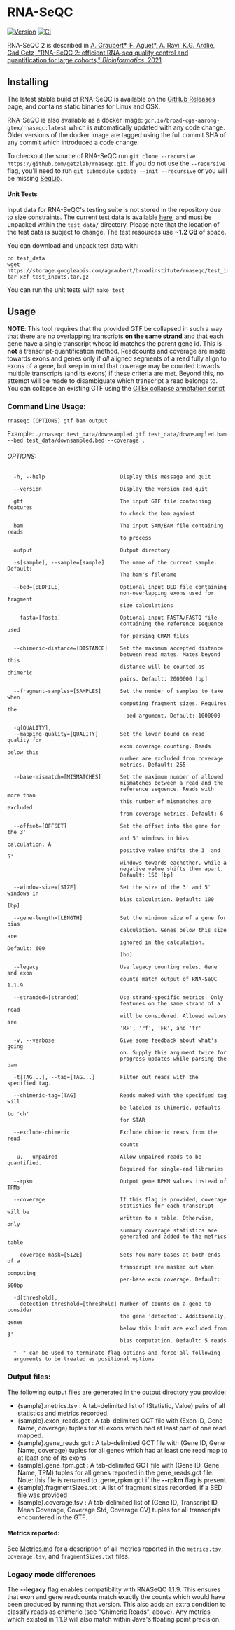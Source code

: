 # RNA-SeQC

[![Version](https://img.shields.io/github/release/getzlab/rnaseqc.svg?label=Version)](https://github.com/getzlab/rnaseqc/releases)
[![CI](https://github.com/getzlab/rnaseqc/workflows/CI/badge.svg)](https://github.com/getzlab/rnaseqc/actions)

RNA-SeQC 2 is described in [A. Graubert*, F. Aguet*, A. Ravi, K.G. Ardlie, Gad Getz, "RNA-SeQC 2: efficient RNA-seq quality control and quantification for large cohorts," *Bioinformatics*, 2021](https://doi.org/10.1093/bioinformatics/btab135).

## Installing

The latest stable build of RNA-SeQC is available on the [GitHub Releases](https://github.com/getzlab/rnaseqc/releases) page, and contains static binaries for Linux and OSX.

RNA-SeQC is also available as a docker image: `gcr.io/broad-cga-aarong-gtex/rnaseqc:latest` which is automatically updated with any code change.
Older versions of the docker image are tagged using the full commit SHA of any commit which introduced a code change.

To checkout the source of RNA-SeQC run `git clone --recursive https://github.com/getzlab/rnaseqc.git`.
If you do not use the `--recursive` flag, you'll need to run `git submodule update --init --recursive` or you will be missing [SeqLib](https://github.com/walaj/SeqLib).

#### Unit Tests

Input data for RNA-SeQC's testing suite is not stored in the repository due to
size constraints. The current test data is available [here](https://storage.googleapis.com/agraubert/broadinstitute/rnaseqc/test_inputs.tar.gz), and must be unpacked within the `test_data/` directory.
Please note that the location of the test data is subject to change.
The test resources use **~1.2 GB** of space.

You can download and unpack test data with:

```
cd test_data
wget https://storage.googleapis.com/agraubert/broadinstitute/rnaseqc/test_inputs.tar.gz
tar xzf test_inputs.tar.gz
```

You can run the unit tests with `make test`

## Usage

**NOTE**: This tool requires that the provided GTF be collapsed in such a way that there are no overlapping transcripts **on the same strand** and that each gene have a single transcript whose id matches the parent gene id. This is **not** a transcript-quantification method. Readcounts and coverage are made towards exons and genes only if *all* aligned segments of a read fully align to exons of a gene, but keep in mind that coverage may be counted towards multiple transcripts (and its exons) if these criteria are met. Beyond this, no attempt will be made to disambiguate which transcript a read belongs to.
You can collapse an existing GTF using the [GTEx collapse annotation script](https://github.com/broadinstitute/gtex-pipeline/tree/master/gene_model)

### Command Line Usage:

`rnaseqc [OPTIONS] gtf bam output`

Example: `./rnaseqc test_data/downsampled.gtf test_data/downsampled.bam --bed test_data/downsampled.bed --coverage .`

###### OPTIONS:
      -h, --help                        Display this message and quit

      --version                         Display the version and quit

      gtf                               The input GTF file containing features
                                        to check the bam against

      bam                               The input SAM/BAM file containing reads
                                        to process

      output                            Output directory

      -s[sample], --sample=[sample]     The name of the current sample. Default:
                                        The bam's filename

      --bed=[BEDFILE]                   Optional input BED file containing
                                        non-overlapping exons used for fragment
                                        size calculations

      --fasta=[fasta]                   Optional input FASTA/FASTQ file
                                        containing the reference sequence used
                                        for parsing CRAM files

      --chimeric-distance=[DISTANCE]    Set the maximum accepted distance
                                        between read mates. Mates beyond this
                                        distance will be counted as chimeric
                                        pairs. Default: 2000000 [bp]

      --fragment-samples=[SAMPLES]      Set the number of samples to take when
                                        computing fragment sizes. Requires the
                                        --bed argument. Default: 1000000

      -q[QUALITY],
      --mapping-quality=[QUALITY]       Set the lower bound on read quality for
                                        exon coverage counting. Reads below this
                                        number are excluded from coverage
                                        metrics. Default: 255

      --base-mismatch=[MISMATCHES]      Set the maximum number of allowed
                                        mismatches between a read and the
                                        reference sequence. Reads with more than
                                        this number of mismatches are excluded
                                        from coverage metrics. Default: 6

      --offset=[OFFSET]                 Set the offset into the gene for the 3'
                                        and 5' windows in bias calculation. A
                                        positive value shifts the 3' and 5'
                                        windows towards eachother, while a
                                        negative value shifts them apart.
                                        Default: 150 [bp]

      --window-size=[SIZE]              Set the size of the 3' and 5' windows in
                                        bias calculation. Default: 100 [bp]

      --gene-length=[LENGTH]            Set the minimum size of a gene for bias
                                        calculation. Genes below this size are
                                        ignored in the calculation. Default: 600
                                        [bp]

      --legacy                          Use legacy counting rules. Gene and exon
                                        counts match output of RNA-SeQC 1.1.9

      --stranded=[stranded]             Use strand-specific metrics. Only
                                        features on the same strand of a read
                                        will be considered. Allowed values are
                                        'RF', 'rf', 'FR', and 'fr'

      -v, --verbose                     Give some feedback about what's going
                                        on. Supply this argument twice for
                                        progress updates while parsing the bam

      -t[TAG...], --tag=[TAG...]        Filter out reads with the specified tag.

      --chimeric-tag=[TAG]              Reads maked with the specified tag will
                                        be labeled as Chimeric. Defaults to 'ch'
                                        for STAR

      --exclude-chimeric                Exclude chimeric reads from the read
                                        counts

      -u, --unpaired                    Allow unpaired reads to be quantified.
                                        Required for single-end libraries

      --rpkm                            Output gene RPKM values instead of TPMs

      --coverage                        If this flag is provided, coverage
                                        statistics for each transcript will be
                                        written to a table. Otherwise, only
                                        summary coverage statistics are
                                        generated and added to the metrics table

      --coverage-mask=[SIZE]            Sets how many bases at both ends of a
                                        transcript are masked out when computing
                                        per-base exon coverage. Default: 500bp

      -d[threshold],
      --detection-threshold=[threshold] Number of counts on a gene to consider
                                        the gene 'detected'. Additionally, genes
                                        below this limit are excluded from 3'
                                        bias computation. Default: 5 reads

      "--" can be used to terminate flag options and force all following
      arguments to be treated as positional options

### Output files:
The following output files are generated in the output directory you provide:
* {sample}.metrics.tsv : A tab-delimited list of (Statistic, Value) pairs of all statistics and metrics recorded.
* {sample}.exon_reads.gct : A tab-delimited GCT file with (Exon ID, Gene Name, coverage) tuples for all exons which had at least part of one read mapped.
* {sample}.gene_reads.gct : A tab-delimited GCT file with (Gene ID, Gene Name, coverage) tuples for all genes which had at least one read map to at least one of its exons
* {sample}.gene_tpm.gct : A tab-delimited GCT file with (Gene ID, Gene Name, TPM) tuples for all genes reported in the gene_reads.gct file. Note: this file is renamed to .gene_rpkm.gct if the **--rpkm** flag is present.
* {sample}.fragmentSizes.txt : A list of fragment sizes recorded, if a BED file was provided
* {sample}.coverage.tsv : A tab-delimited list of (Gene ID, Transcript ID, Mean Coverage, Coverage Std, Coverage CV) tuples for all transcripts encountered in the GTF.

#### Metrics reported:

See [Metrics.md](Metrics.md) for a description of all metrics reported in the `metrics.tsv`, `coverage.tsv`, and `fragmentSizes.txt` files.

### Legacy mode differences

The **--legacy** flag enables compatibility with RNASeQC 1.1.9. This ensures that exon and gene readcounts match exactly the counts which would have been produced by running that version. This also adds an extra condition to classify reads as chimeric (see "Chimeric Reads", above). Any metrics which existed in 1.1.9 will also match within Java's floating point precision.
